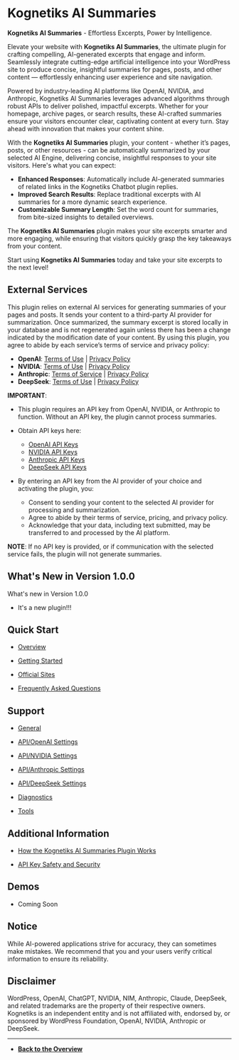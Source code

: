 # **Kognetiks AI Summaries**

**Kognetiks AI Summaries** - Effortless Excerpts, Power by Intelligence.

Elevate your website with **Kognetiks AI Summaries**, the ultimate plugin for crafting compelling, AI-generated excerpts that engage and inform. Seamlessly integrate cutting-edge artificial intelligence into your WordPress site to produce concise, insightful summaries for pages, posts, and other content — effortlessly enhancing user experience and site navigation.

Powered by industry-leading AI platforms like OpenAI, NVIDIA, and Anthropic, Kognetiks AI Summaries leverages advanced algorithms through robust APIs to deliver polished, impactful excerpts. Whether for your homepage, archive pages, or search results, these AI-crafted summaries ensure your visitors encounter clear, captivating content at every turn. Stay ahead with innovation that makes your content shine.

With the **Kognetiks AI Summaries** plugin, your content - whether it’s pages, posts, or other resources - can be automatically summarized by your selected AI Engine, delivering concise, insightful responses to your site visitors.  Here's what you can expect:

- **Enhanced Responses**: Automatically include AI-generated summaries of related links in the Kognetiks Chatbot plugin replies.  
- **Improved Search Results**: Replace traditional excerpts with AI summaries for a more dynamic search experience.  
- **Customizable Summary Length**: Set the word count for summaries, from bite-sized insights to detailed overviews.

The **Kognetiks AI Summaries** plugin makes your site excerpts smarter and more engaging, while ensuring that visitors quickly grasp the key takeaways from your content.

Start using **Kognetiks AI Summaries** today and take your site excerpts to the next level!

## External Services

This plugin relies on external AI services for generating summaries of your pages and posts. It sends your content to a third-party AI provider for summarization. Once summarized, the summary excerpt is stored locally in your database and is not regenerated again unless there has been a change indicated by the modification date of your content. By using this plugin, you agree to abide by each service’s terms of service and privacy policy:

- **OpenAI**: [Terms of Use](https://platform.openai.com/terms) | [Privacy Policy](https://openai.com/policies/privacy-policy/)
- **NVIDIA**: [Terms of Use](https://www.nvidia.com/en-us/about-nvidia/nv-accounts/) | [Privacy Policy](https://www.nvidia.com/en-us/about-nvidia/privacy-policy/)
- **Anthropic**: [Terms of Service](https://www.anthropic.com/legal/consumer-terms) | [Privacy Policy](https://docs.anthropic.com/en/docs/legal-center/privacy)
- **DeepSeek**: [Terms of Use](https://chat.deepseek.com/downloads/DeepSeek%20User%20Agreement.html) | [Privacy Policy](https://chat.deepseek.com/downloads/DeepSeek%20Privacy%20Policy.html)

**IMPORTANT**:

- This plugin requires an API key from OpenAI, NVIDIA, or Anthropic to function. Without an API key, the plugin cannot process summaries.

- Obtain API keys here:

    - [OpenAI API Keys](https://platform.openai.com/account/api-keys)
    - [NVIDIA API Keys](https://developer.nvidia.com/nim)
    - [Anthropic API Keys](https://www.anthropic.com/)
    - [DeepSeek API Keys](https://platform.deepseek.com/sign_in)

- By entering an API key from the AI provider of your choice and activating the plugin, you:

    - Consent to sending your content to the selected AI provider for processing and summarization.
    - Agree to abide by their terms of service, pricing, and privacy policy.
    - Acknowledge that your data, including text submitted, may be transferred to and processed by the AI platform.

**NOTE**: If no API key is provided, or if communication with the selected service fails, the plugin will not generate summaries.

## What's New in Version 1.0.0

What's new in Version 1.0.0

- It's a new plugin!!!

## Quick Start

- [Overview](support/overview.md)

- [Getting Started](support/getting-started.md)

- [Official Sites](support/official-sites.md)

- [Frequently Asked Questions](support/faqs.md)

## Support

- [General](general/general.md)

- [API/OpenAI Settings](api-settings/api-openai-settings.md)

- [API/NVIDIA Settings](api-settings/api-nvidia-settings.md)

- [API/Anthropic Settings](api-settings/api-anthropic-settings.md)

- [API/DeepSeek Settings](api-settings/api-deepseek-settings.md)

- [Diagnostics](diagnostics/diagnostics.md)

- [Tools](tools/tools.md)

## Additional Information

- [How the Kognetiks AI Summaries Plugin Works](support/how-it-works.md)

- [API Key Safety and Security](support/api-key-safety-and-security.md)

## Demos

- Coming Soon

## Notice

While AI-powered applications strive for accuracy, they can sometimes make mistakes. We recommend that you and your users verify critical information to ensure its reliability.

## Disclaimer

WordPress, OpenAI, ChatGPT, NVIDIA, NIM, Anthropic, Claude, DeepSeek, and related trademarks are the property of their respective owners. Kognetiks is an independent entity and is not affiliated with, endorsed by, or sponsored by WordPress Foundation, OpenAI, NVIDIA, Anthropic or DeepSeek.

---

* **[Back to the Overview](/overview.md)**
